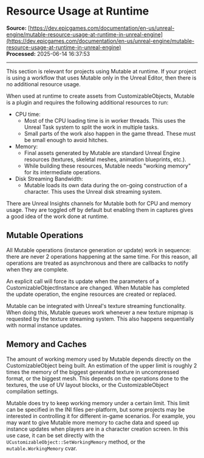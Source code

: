 # Resource Usage at Runtime

**Source:** [https://dev.epicgames.com/documentation/en-us/unreal-engine/mutable-resource-usage-at-runtime-in-unreal-engine](https://dev.epicgames.com/documentation/en-us/unreal-engine/mutable-resource-usage-at-runtime-in-unreal-engine)  
**Processed:** 2025-06-14 16:37:53

---

This section is relevant for projects using Mutable at runtime. If your project is using a workflow that uses Mutable only in the Unreal Editor, then there is no additional resource usage.

When used at runtime to create assets from CustomizableObjects, Mutable is a plugin and requires the following additional resources to run:

-   CPU time:
    -   Most of the CPU loading time is in worker threads. This uses the Unreal Task system to split the work in multiple tasks.
    -   Small parts of the work also happen in the game thread. These must be small enough to avoid hitches.
-   Memory:
    -   Final assets generated by Mutable are standard Unreal Engine resources (textures, skeletal meshes, animation blueprints, etc.).
    -   While building these resources, Mutable needs "working memory" for its intermediate operations.
-   Disk Streaming Bandwidth:
    -   Mutable loads its own data during the on-going construction of a character. This uses the Unreal disk streaming system.

There are Unreal Insights channels for Mutable both for CPU and memory usage. They are toggled off by default but enabling them in captures gives a good idea of the work done at runtime.

## Mutable Operations

All Mutable operations (instance generation or update) work in sequence: there are never 2 operations happening at the same time. For this reason, all operations are treated as asynchronous and there are callbacks to notify when they are complete.

An explicit call will force its update when the parameters of a CustomizableObjectInstance are changed. When Mutable has completed the update operation, the engine resources are created or replaced.

Mutable can be integrated with Unreal's texture streaming functionality. When doing this, Mutable queues work whenever a new texture mipmap is requested by the texture streaming system. This also happens sequentially with normal instance updates.

## Memory and Caches

The amount of working memory used by Mutable depends directly on the CustomizableObject being built. An estimation of the upper limit is roughly 2 times the memory of the biggest generated texture in uncompressed format, or the biggest mesh. This depends on the operations done to the textures, the use of UV layout blocks, or the CustomizableObject compilation settings.

Mutable does try to keep working memory under a certain limit. This limit can be specified in the INI files per-platform, but some projects may be interested in controlling it for different in-game scenarios. For example, you may want to give Mutable more memory to cache data and speed up instance updates when players are in a character creation screen. In this use case, it can be set directly with the `UCustomizableObject::SetWorkingMemory` method, or the `mutable.WorkingMemory` cvar.